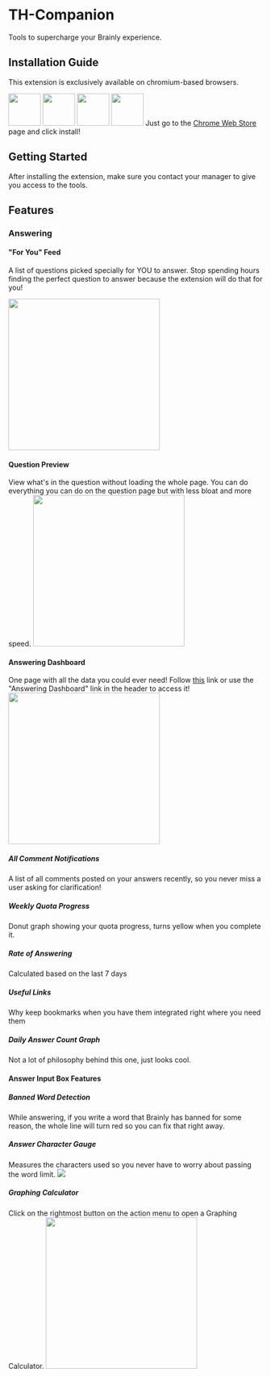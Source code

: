 # TH-Companion
Tools to supercharge your Brainly experience.

## Installation Guide
This extension is exclusively available on chromium-based browsers. 

<img src="https://upload.wikimedia.org/wikipedia/commons/e/e1/Google_Chrome_icon_%28February_2022%29.svg" width="64" height="64">  <img src="https://upload.wikimedia.org/wikipedia/commons/7/7e/Microsoft_Edge_logo_%282019%29.png?20220301074026" width="64" height="64">
<img src="https://upload.wikimedia.org/wikipedia/commons/thumb/9/9d/Brave_lion_icon.svg/640px-Brave_lion_icon.svg.png" width="64" height="64"> <img src="https://upload.wikimedia.org/wikipedia/commons/thumb/4/49/Opera_2015_icon.svg/640px-Opera_2015_icon.svg.png" width="64" height="64">
Just go to the [Chrome Web Store](https://chrome.google.com/webstore/detail/knkpnmoglnmgaalmjedfjoialdaeniec?authuser=0&hl=en-GB) page and click install!

## Getting Started
After installing the extension, make sure you contact your manager to give you access to the tools.

## Features

### Answering
#### "For You" Feed
A list of questions picked specially for YOU to answer. Stop spending hours finding the perfect question to answer because the extension will do that for you!

<img src="https://i.gyazo.com/5f98c115f2d21e00f983f0ed8e5f8dff.gif" height="300">

#### Question Preview
View what's in the question without loading the whole page. You can do everything you can do on the question page but with less bloat and more speed.
<img src = "https://i.gyazo.com/0097dcccbbcc3632cd63dd3e1f9a9b34.png" height=300 />

#### Answering Dashboard
One page with all the data you could ever need! 
Follow [this](https://brainly.com/companion/answering) link or use the "Answering Dashboard" link in the header to access it!
<img src="https://contattafiles.s3.us-west-1.amazonaws.com/tnt29846/mbrw1fxg7W6sTtg/Screen%20Shot%202023-03-14%20at%206.24.41%20AM.png" height="300">

##### All Comment Notifications
A list of all comments posted on your answers recently, so you never miss a user asking for clarification!

##### Weekly Quota Progress
Donut graph showing your quota progress, turns yellow when you complete it.

##### Rate of Answering
Calculated based on the last 7 days

##### Useful Links
Why keep bookmarks when you have them integrated right where you need them

##### Daily Answer Count Graph
Not a lot of philosophy behind this one, just looks cool.

#### Answer Input Box Features

##### Banned Word Detection
While answering, if you write a word that Brainly has banned for some reason, the whole line will turn red so you can fix that right away.

##### Answer Character Gauge
Measures the characters used so you never have to worry about passing the word limit.
![](https://i.gyazo.com/7bf6474bc9f303ddf3470a39dff166d0.png)

##### Graphing Calculator
Click on the rightmost button on the action menu to open a Graphing Calculator.
<img src="https://i.gyazo.com/77a7f6152b29fb6de98d0f4b68767797.png" height=300 />
